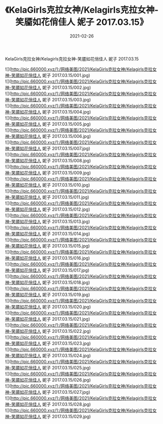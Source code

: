﻿---
layout: post
title:  《KelaGirls克拉女神/Kelagirls克拉女神-笑靥如花俏佳人 妮子 2017.03.15》
date:   2021-02-26
img: http://pic.660000.xyz/1:/网络美图/2021/KelaGirls克拉女神/Kelagirls克拉女神-笑靥如花俏佳人 妮子 2017.03.15/000.jpg
categories: [美女, 清纯, 唯美]
---

KelaGirls克拉女神/Kelagirls克拉女神-笑靥如花俏佳人 妮子 2017.03.15

 ![](http://pic.660000.xyz/1:/网络美图/2021/KelaGirls克拉女神/Kelagirls克拉女神-笑靥如花俏佳人 妮子 2017.03.15/001.jpg) <br>![](http://pic.660000.xyz/1:/网络美图/2021/KelaGirls克拉女神/Kelagirls克拉女神-笑靥如花俏佳人 妮子 2017.03.15/002.jpg) <br>![](http://pic.660000.xyz/1:/网络美图/2021/KelaGirls克拉女神/Kelagirls克拉女神-笑靥如花俏佳人 妮子 2017.03.15/003.jpg) <br>![](http://pic.660000.xyz/1:/网络美图/2021/KelaGirls克拉女神/Kelagirls克拉女神-笑靥如花俏佳人 妮子 2017.03.15/004.jpg) <br>![](http://pic.660000.xyz/1:/网络美图/2021/KelaGirls克拉女神/Kelagirls克拉女神-笑靥如花俏佳人 妮子 2017.03.15/005.jpg) <br>![](http://pic.660000.xyz/1:/网络美图/2021/KelaGirls克拉女神/Kelagirls克拉女神-笑靥如花俏佳人 妮子 2017.03.15/006.jpg) <br>![](http://pic.660000.xyz/1:/网络美图/2021/KelaGirls克拉女神/Kelagirls克拉女神-笑靥如花俏佳人 妮子 2017.03.15/007.jpg) <br>![](http://pic.660000.xyz/1:/网络美图/2021/KelaGirls克拉女神/Kelagirls克拉女神-笑靥如花俏佳人 妮子 2017.03.15/008.jpg) <br>![](http://pic.660000.xyz/1:/网络美图/2021/KelaGirls克拉女神/Kelagirls克拉女神-笑靥如花俏佳人 妮子 2017.03.15/009.jpg) <br>![](http://pic.660000.xyz/1:/网络美图/2021/KelaGirls克拉女神/Kelagirls克拉女神-笑靥如花俏佳人 妮子 2017.03.15/010.jpg) <br>![](http://pic.660000.xyz/1:/网络美图/2021/KelaGirls克拉女神/Kelagirls克拉女神-笑靥如花俏佳人 妮子 2017.03.15/011.jpg) <br>![](http://pic.660000.xyz/1:/网络美图/2021/KelaGirls克拉女神/Kelagirls克拉女神-笑靥如花俏佳人 妮子 2017.03.15/012.jpg) <br>![](http://pic.660000.xyz/1:/网络美图/2021/KelaGirls克拉女神/Kelagirls克拉女神-笑靥如花俏佳人 妮子 2017.03.15/013.jpg) <br>![](http://pic.660000.xyz/1:/网络美图/2021/KelaGirls克拉女神/Kelagirls克拉女神-笑靥如花俏佳人 妮子 2017.03.15/014.jpg) <br>![](http://pic.660000.xyz/1:/网络美图/2021/KelaGirls克拉女神/Kelagirls克拉女神-笑靥如花俏佳人 妮子 2017.03.15/015.jpg) <br>![](http://pic.660000.xyz/1:/网络美图/2021/KelaGirls克拉女神/Kelagirls克拉女神-笑靥如花俏佳人 妮子 2017.03.15/016.jpg) <br>![](http://pic.660000.xyz/1:/网络美图/2021/KelaGirls克拉女神/Kelagirls克拉女神-笑靥如花俏佳人 妮子 2017.03.15/017.jpg) <br>![](http://pic.660000.xyz/1:/网络美图/2021/KelaGirls克拉女神/Kelagirls克拉女神-笑靥如花俏佳人 妮子 2017.03.15/018.jpg) <br>![](http://pic.660000.xyz/1:/网络美图/2021/KelaGirls克拉女神/Kelagirls克拉女神-笑靥如花俏佳人 妮子 2017.03.15/019.jpg) <br>![](http://pic.660000.xyz/1:/网络美图/2021/KelaGirls克拉女神/Kelagirls克拉女神-笑靥如花俏佳人 妮子 2017.03.15/020.jpg) <br>![](http://pic.660000.xyz/1:/网络美图/2021/KelaGirls克拉女神/Kelagirls克拉女神-笑靥如花俏佳人 妮子 2017.03.15/021.jpg) <br>![](http://pic.660000.xyz/1:/网络美图/2021/KelaGirls克拉女神/Kelagirls克拉女神-笑靥如花俏佳人 妮子 2017.03.15/022.jpg) <br>![](http://pic.660000.xyz/1:/网络美图/2021/KelaGirls克拉女神/Kelagirls克拉女神-笑靥如花俏佳人 妮子 2017.03.15/023.jpg) <br>![](http://pic.660000.xyz/1:/网络美图/2021/KelaGirls克拉女神/Kelagirls克拉女神-笑靥如花俏佳人 妮子 2017.03.15/024.jpg) <br>![](http://pic.660000.xyz/1:/网络美图/2021/KelaGirls克拉女神/Kelagirls克拉女神-笑靥如花俏佳人 妮子 2017.03.15/025.jpg) <br>![](http://pic.660000.xyz/1:/网络美图/2021/KelaGirls克拉女神/Kelagirls克拉女神-笑靥如花俏佳人 妮子 2017.03.15/026.jpg) <br>![](http://pic.660000.xyz/1:/网络美图/2021/KelaGirls克拉女神/Kelagirls克拉女神-笑靥如花俏佳人 妮子 2017.03.15/027.jpg) <br>![](http://pic.660000.xyz/1:/网络美图/2021/KelaGirls克拉女神/Kelagirls克拉女神-笑靥如花俏佳人 妮子 2017.03.15/028.jpg) <br>![](http://pic.660000.xyz/1:/网络美图/2021/KelaGirls克拉女神/Kelagirls克拉女神-笑靥如花俏佳人 妮子 2017.03.15/029.jpg) <br>